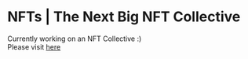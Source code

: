 # NFTs | The Next Big NFT Collective
Currently working on an NFT Collective :) \
Please visit [here](https://mentors4edu.github.io/NFTs/)
